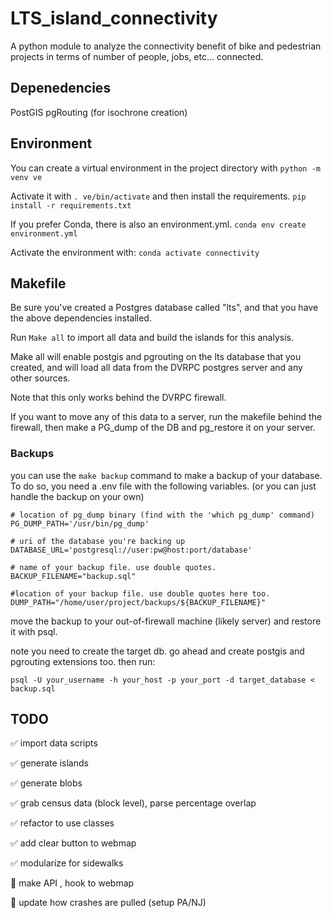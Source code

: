 # LTS_island_connectivity

A python module to analyze the connectivity benefit of bike and pedestrian projects in terms of number of people, jobs, etc... connected.

## Depenedencies
PostGIS
pgRouting (for isochrone creation)

## Environment

You can create a virtual environment in the project directory with
`python -m venv ve`

Activate it with 
`. ve/bin/activate` and then install the requirements. `pip install -r requirements.txt`

If you prefer Conda, there is also an environment.yml.
`conda env create environment.yml` 

Activate the environment with:
`conda activate connectivity`

## Makefile

Be sure you've created a Postgres database called "lts", and that you have the above dependencies installed.

Run `Make all` to import all data and build the islands for this analysis. 

Make all will enable postgis and pgrouting on the lts database that you created, and will load all data from the DVRPC postgres server and any other sources.

Note that this only works behind the DVRPC firewall.

If you want to move any of this data to a server, run the makefile behind the firewall, then make a PG_dump of the DB and pg_restore it on your server.

### Backups
you can use the `make backup` command to make a backup of your database. To do so, you need a .env file with the following variables. (or you can just handle the backup on your own)

```
# location of pg_dump binary (find with the 'which pg_dump' command)
PG_DUMP_PATH='/usr/bin/pg_dump' 

# uri of the database you're backing up
DATABASE_URL='postgresql://user:pw@host:port/database'

# name of your backup file. use double quotes.
BACKUP_FILENAME="backup.sql"

#location of your backup file. use double quotes here too.
DUMP_PATH="/home/user/project/backups/${BACKUP_FILENAME}"
```

move the backup to your out-of-firewall machine (likely server) and restore it with psql.

note you need to create the target db. go ahead and create postgis and pgrouting extensions too. then run:

`psql -U your_username -h your_host -p your_port -d target_database < backup.sql`

## TODO

:white_check_mark: import data scripts

:white_check_mark: generate islands

:white_check_mark: generate blobs

:white_check_mark: grab census data (block level), parse percentage overlap

:white_check_mark: refactor to use classes

:white_check_mark: add clear button to webmap

:white_check_mark: modularize for sidewalks

:black_square_button: make API , hook to webmap

:black_square_button: update how crashes are pulled (setup PA/NJ)


